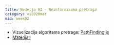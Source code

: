 ```yaml
---
title: Nedelja 02 - Neinformisana pretraga
category: vi2020mat
mid: week02
---
```

- Vizuelizacija algoritama pretrage: <a target="_blank" href="https://qiao.github.io/PathFinding.js/visual/">PathFinding.js</a>
- <a target="_blank" href="https://github.com/matfvi/vi/tree/master/2020.2021/02_Neinformisana_pretraga_grafa">Materijali</a>
